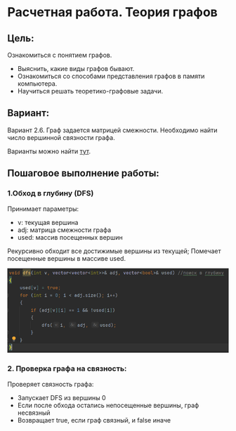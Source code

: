 # Расчетная работа. Теория графов
## Цель:
 Ознакомиться с понятием графов.
- Выяснить, какие виды графов бывают.
- Ознакомиться со способами представления графов в памяти компьютера.
- Научиться решать теоретико-графовые задачи.

## Вариант:
Вариант 2.6. Граф задается матрицей смежности. Необходимо найти число вершинной связности графа.

Варианты можно найти [тут](https://drive.google.com/file/d/1-rSQZex8jW-2DlY2kko18gU1oUAtEGHl/view).

## Пошаговое выполнение работы:

### 1.Обход в глубину (DFS)

Принимает параметры:
 * v: текущая вершина
 * adj: матрица смежности графа
 * used: массив посещенных вершин

Рекурсивно обходит все достижимые вершины из текущей;
Помечает посещенные вершины в массиве used.

![](./dfs.png)

### 2. Проверка графа на связность:

Проверяет связность графа:
* Запускает DFS из вершины 0
* Если после обхода остались непосещенные вершины, граф несвязный
* Возвращает true, если граф связный, и false иначе
